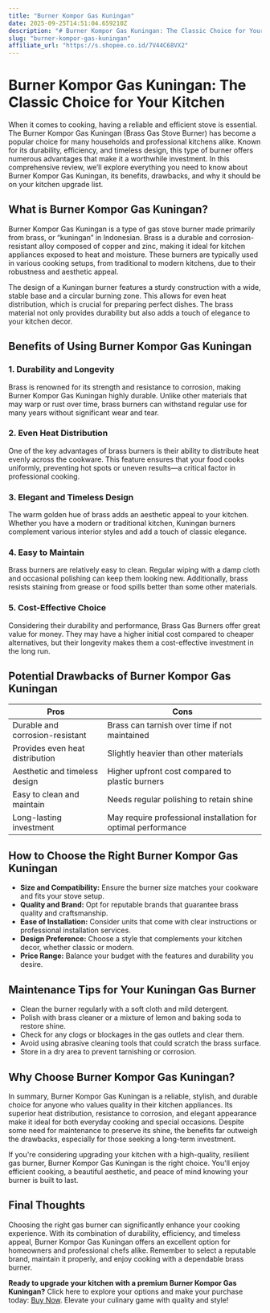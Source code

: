 ```yaml
---
title: "Burner Kompor Gas Kuningan"
date: 2025-09-25T14:51:04.659210Z
description: "# Burner Kompor Gas Kuningan: The Classic Choice for Your Kitchen..."
slug: "burner-kompor-gas-kuningan"
affiliate_url: "https://s.shopee.co.id/7V44C68VX2"
---
```

# Burner Kompor Gas Kuningan: The Classic Choice for Your Kitchen

When it comes to cooking, having a reliable and efficient stove is essential. The Burner Kompor Gas Kuningan (Brass Gas Stove Burner) has become a popular choice for many households and professional kitchens alike. Known for its durability, efficiency, and timeless design, this type of burner offers numerous advantages that make it a worthwhile investment. In this comprehensive review, we’ll explore everything you need to know about Burner Kompor Gas Kuningan, its benefits, drawbacks, and why it should be on your kitchen upgrade list.

## What is Burner Kompor Gas Kuningan?

Burner Kompor Gas Kuningan is a type of gas stove burner made primarily from brass, or “kuningan” in Indonesian. Brass is a durable and corrosion-resistant alloy composed of copper and zinc, making it ideal for kitchen appliances exposed to heat and moisture. These burners are typically used in various cooking setups, from traditional to modern kitchens, due to their robustness and aesthetic appeal.

The design of a Kuningan burner features a sturdy construction with a wide, stable base and a circular burning zone. This allows for even heat distribution, which is crucial for preparing perfect dishes. The brass material not only provides durability but also adds a touch of elegance to your kitchen decor.

## Benefits of Using Burner Kompor Gas Kuningan

### 1. Durability and Longevity

Brass is renowned for its strength and resistance to corrosion, making Burner Kompor Gas Kuningan highly durable. Unlike other materials that may warp or rust over time, brass burners can withstand regular use for many years without significant wear and tear.

### 2. Even Heat Distribution

One of the key advantages of brass burners is their ability to distribute heat evenly across the cookware. This feature ensures that your food cooks uniformly, preventing hot spots or uneven results—a critical factor in professional cooking.

### 3. Elegant and Timeless Design

The warm golden hue of brass adds an aesthetic appeal to your kitchen. Whether you have a modern or traditional kitchen, Kuningan burners complement various interior styles and add a touch of classic elegance.

### 4. Easy to Maintain

Brass burners are relatively easy to clean. Regular wiping with a damp cloth and occasional polishing can keep them looking new. Additionally, brass resists staining from grease or food spills better than some other materials.

### 5. Cost-Effective Choice

Considering their durability and performance, Brass Gas Burners offer great value for money. They may have a higher initial cost compared to cheaper alternatives, but their longevity makes them a cost-effective investment in the long run.

## Potential Drawbacks of Burner Kompor Gas Kuningan

| Pros                  | Cons                                                 |
|-----------------------|------------------------------------------------------|
| Durable and corrosion-resistant | Brass can tarnish over time if not maintained      |
| Provides even heat distribution   | Slightly heavier than other materials             |
| Aesthetic and timeless design    | Higher upfront cost compared to plastic burners  |
| Easy to clean and maintain       | Needs regular polishing to retain shine        |
| Long-lasting investment          | May require professional installation for optimal performance |

## How to Choose the Right Burner Kompor Gas Kuningan

- **Size and Compatibility:** Ensure the burner size matches your cookware and fits your stove setup.
- **Quality and Brand:** Opt for reputable brands that guarantee brass quality and craftsmanship.
- **Ease of Installation:** Consider units that come with clear instructions or professional installation services.
- **Design Preference:** Choose a style that complements your kitchen decor, whether classic or modern.
- **Price Range:** Balance your budget with the features and durability you desire.

## Maintenance Tips for Your Kuningan Gas Burner

- Clean the burner regularly with a soft cloth and mild detergent.
- Polish with brass cleaner or a mixture of lemon and baking soda to restore shine.
- Check for any clogs or blockages in the gas outlets and clear them.
- Avoid using abrasive cleaning tools that could scratch the brass surface.
- Store in a dry area to prevent tarnishing or corrosion.

## Why Choose Burner Kompor Gas Kuningan?

In summary, Burner Kompor Gas Kuningan is a reliable, stylish, and durable choice for anyone who values quality in their kitchen appliances. Its superior heat distribution, resistance to corrosion, and elegant appearance make it ideal for both everyday cooking and special occasions. Despite some need for maintenance to preserve its shine, the benefits far outweigh the drawbacks, especially for those seeking a long-term investment.

If you're considering upgrading your kitchen with a high-quality, resilient gas burner, Burner Kompor Gas Kuningan is the right choice. You'll enjoy efficient cooking, a beautiful aesthetic, and peace of mind knowing your burner is built to last.

## Final Thoughts

Choosing the right gas burner can significantly enhance your cooking experience. With its combination of durability, efficiency, and timeless appeal, Burner Kompor Gas Kuningan offers an excellent option for homeowners and professional chefs alike. Remember to select a reputable brand, maintain it properly, and enjoy cooking with a dependable brass burner.

**Ready to upgrade your kitchen with a premium Burner Kompor Gas Kuningan?** Click here to explore your options and make your purchase today: [Buy Now](https://s.shopee.co.id/7V44C68VX2). Elevate your culinary game with quality and style!